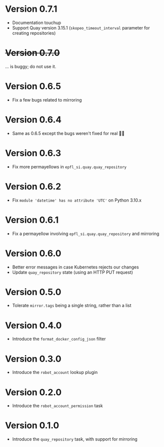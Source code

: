 # Version 0.7.1

- Documentation touchup
- Support Quay version 3.15.1 (`skopeo_timeout_interval` parameter for creating repositories)

# ~~Version 0.7.0~~

... is buggy; do not use it.

# Version 0.6.5

- Fix a few bugs related to mirroring

# Version 0.6.4

- Same as 0.6.5 except the bugs weren't fixed for real 🤷‍♂️

# Version 0.6.3

- Fix more permayellows in `epfl_si.quay.quay_repository`

# Version 0.6.2

- Fix `module 'datetime' has no attribute 'UTC'` on Python 3.10.x

# Version 0.6.1

- Fix a permayellow involving `epfl_si.quay.quay_repository` and mirroring

# Version 0.6.0

- Better error messages in case Kubernetes rejects our changes
- Update `quay_repository` state (using an HTTP PUT request)

# Version 0.5.0

- Tolerate `mirror.tags` being a single string, rather than a list

# Version 0.4.0

- Introduce the `format_docker_config_json` filter

# Version 0.3.0

- Introduce the `robot_account` lookup plugin

# Version 0.2.0

- Introduce the `robot_account_permission` task

# Version 0.1.0

- Introduce the `quay_repository` task, with support for mirroring
